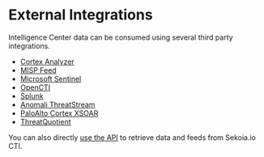# External Integrations

Intelligence Center data can be consumed using several third party integrations.

- [Cortex Analyzer](./thehive.md)
- [MISP Feed](./misp.md)
- [Microsoft Sentinel](./microsoft-sentinel.md)
- [OpenCTI](./opencti.md)
- [Splunk](./splunk.md)
- [Anomali ThreatStream](./anomali.md)
- [PaloAlto Cortex XSOAR](./paloalto_xsoar.md)
- [ThreatQuotient](./threatquotient.md)

You can also directly [use the API](api.md) to retrieve data and feeds from Sekoia.io CTI.
